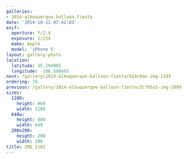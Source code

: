 ```yaml
---
galleries:
- 2014-albuquerque-balloon-fiesta
date: '2014-10-11 07:42:03'
exif:
  aperture: f/2.4
  exposure: 1/234
  make: Apple
  model: 'iPhone 5'
layout: gallery-photo
location:
  latitude: 35.194905
  longitude: -106.596695
next: /gallery/2014-albuquerque-balloon-fiesta/924c0ae-img-1103
ordering: 19
previous: /gallery/2014-albuquerque-balloon-fiesta/2c795a3-img-1099
sizes:
  1280:
    height: 960
    width: 1280
  640w:
    height: 480
    width: 640
  200x200:
    height: 200
    width: 200
title: IMG_1102
---
```

